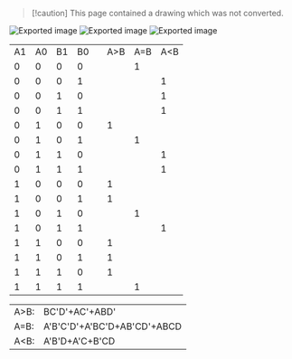 > [!caution] This page contained a drawing which was not converted.   

![Exported image](Exported%20image%2020240415112150-0.png) ![Exported image](Exported%20image%2020240415112150-1.png) ![Exported image](Exported%20image%2020240415112150-2.png)

|   |   |   |   |   |   |   |   |
|---|---|---|---|---|---|---|---|
|A1|A0|B1|B0||A>B|A=B|A<B|
|0|0|0|0|||1||
|0|0|0|1||||1|
|0|0|1|0||||1|
|0|0|1|1||||1|
|0|1|0|0||1|||
|0|1|0|1|||1||
|0|1|1|0||||1|
|0|1|1|1||||1|
|1|0|0|0||1|||
|1|0|0|1||1|||
|1|0|1|0|||1||
|1|0|1|1||||1|
|1|1|0|0||1|||
|1|1|0|1||1|||
|1|1|1|0||1|||
|1|1|1|1|||1||

|   |   |
|---|---|
|A>B:|BC'D'+AC'+ABD'|
|A=B:|A'B'C'D'+A'BC'D+AB'CD'+ABCD|
|A<B:|A'B'D+A'C+B'CD|